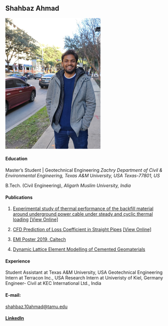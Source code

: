 ## Shahbaz Ahmad

![Shahbaz](https://github.com/shahbaz10ahmad/shahbaz/blob/master/Picture1.png)

#### Education
Master’s Student | Geotechnical Engineering
*Zachry Department of Civil & Environmental Engineering,
Texas A&M University, USA
Texas-77801, US*


B.Tech. (Civil Engineering),
*Aligarh Muslim University, India*


#### Publications

1. [Experimental study of thermal performance of the backfill material around underground power cable under steady and cyclic thermal loading](https://github.com/shahbaz10ahmad/shahbaz10ahmad.github.io/raw/master/1-s2.0-S2214785319317742-main.pdf) [[View Online]](https://www.sciencedirect.com/science/article/pii/S2214785319317742)

2. [CFD Prediction of Loss Coefficient in Straight Pipes](https://github.com/shahbaz10ahmad/shahbaz10ahmad.github.io/raw/master/haroon2017.pdf) [[View Online]](https://link.springer.com/chapter/10.1007/978-3-319-55125-8_41)

3. [EMI Poster 2019, Caltech](https://github.com/shahbaz10ahmad/shahbaz10ahmad.github.io/raw/master/EMI%202019%20%5Bposter%5D-compressed.pdf)

4. [Dynamic Lattice Element Modelling of Cemented Geomaterials](https://github.com/shahbaz10ahmad/shahbaz10ahmad.github.io/raw/master/469423_1_En_53_Chapter_Author%20(2).pdf)

#### Experience
Student Assistant at Texas A&M University, USA
Geotechnical Engineering Intern at Terracon Inc., USA
Research Intern at Univeristy of Kiel, Germany
Engineer- Civil at KEC International Ltd., India


#### E-mail:
shahbaz.10ahmad@tamu.edu

#### [LinkedIn](https://www.linkedin.com/in/shahbaz10ahmad/) 

